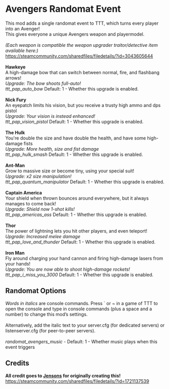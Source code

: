 # Avengers Randomat Event

This mod adds a single randomat event to TTT, which turns every player into an Avenger!\
This gives everyone a unique Avengers weapon and playermodel.\
\
*(Each weapon is compatible the weapon upgrader traitor/detective item available here:)*\
<https://steamcommunity.com/sharedfiles/filedetails/?id=3043605644>\
\
**Hawkeye**\
A high-damage bow that can switch between normal, fire, and flashbang arrows!\
*Upgrade: The bow shoots full-auto!*\
*ttt_pap_auto_bow* Default: 1 - Whether this upgrade is enabled.\
\
**Nick Fury**\
An eyepatch limits his vision, but you receive a trusty high ammo and dps pistol\
*Upgrade: Your vision is instead enhanced!*\
*ttt_pap_vision_pistol* Default: 1 - Whether this upgrade is enabled.\
\
**The Hulk**\
You're double the size and have double the health, and have some high-damage fists\
*Upgrade: More health, size and fist damage*\
*ttt_pap_hulk_smash* Default: 1 - Whether this upgrade is enabled.\
\
**Ant-Man**\
Grow to massive size or become tiny, using your special suit!\
*Upgrade: x2 size manipulation!*\
*ttt_pap_quantum_manipulator* Default: 1 - Whether this upgrade is enabled.\
\
**Captain America**\
Your shield when thrown bounces around everywhere, but it always manages to come back!\
*Upgrade: Shield now 1-shot kills!*\
*ttt_pap_americas_ass* Default: 1 - Whether this upgrade is enabled.\
\
**Thor**\
The power of lightning lets you hit other players, and even teleport!\
*Upgrade: Increased melee damage*\
*ttt_pap_love_and_thunder* Default: 1 - Whether this upgrade is enabled.\
\
**Iron Man**\
Fly around charging your hand cannon and firing high-damage lasers from your hands!\
*Upgrade: You are now able to shoot high-damage rockets!*\
*ttt_pap_i_miss_you_3000* Default: 1 - Whether this upgrade is enabled.

## Randomat Options

*Words in italics* are console commands. Press ` or ~ in a game of TTT to open the console and type in console commands (plus a space and a number) to change this mod’s settings. \
\
Alternatively, add the italic text to your server.cfg (for dedicated servers) or listenserver.cfg (for peer-to-peer servers).\
\
*randomat_avengers_music* - Default: 1 -
Whether music plays when this event triggers

## Credits

**All credit goes to [Jensons](https://steamcommunity.com/profiles/76561198044525091) for originally creating this!**\
<https://steamcommunity.com/sharedfiles/filedetails/?id=1721137539>
